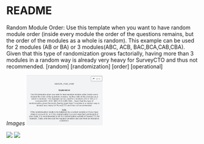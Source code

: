# README
Random Module Order:
Use this template when you want to have random module order (inside every module the order of the questions remains, but the order of the modules as a whole is random). 
This example can be used for 2 modules (AB or BA) or 3 modules(ABC, ACB, BAC,BCA,CAB,CBA). 
Given that this type of randomization grows factorially, having more than 3 modules in a random way is already very heavy for SurveyCTO and thus not recommended. 
[random] [randomization] [order] [operational]

*Images*
<img src="https://github.com/PovertyAction/SurveyCTO-Templates/blob/master/Random%20Module%20Order/1-random_mod-order.png" width="200" />

<img src="https://github.com/PovertyAction/SurveyCTO-Templates/blob/master/Random%20Module%20Order/2-random_mod-order.png" width="200" />

<img src="https://github.com/PovertyAction/SurveyCTO-Templates/blob/master/Random%20Module%20Order/3-random_mod-order.png" width="200" />
